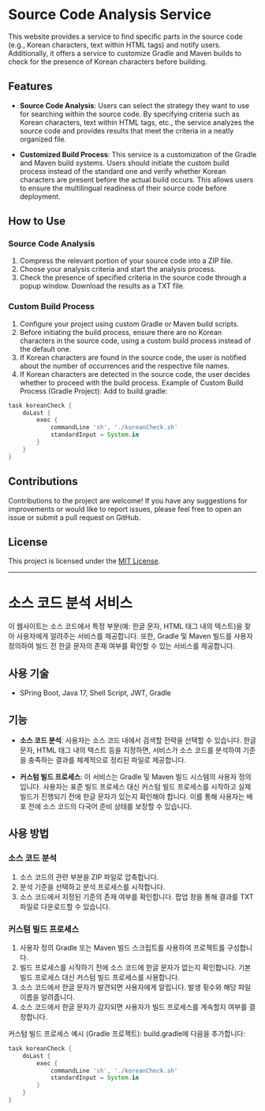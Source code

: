 # Source Code Analysis Service

This website provides a service to find specific parts in the source code (e.g., Korean characters, text within HTML tags) and notify users. Additionally, it offers a service to customize Gradle and Maven builds to check for the presence of Korean characters before building.

## Features

- **Source Code Analysis**: Users can select the strategy they want to use for searching within the source code. By specifying criteria such as Korean characters, text within HTML tags, etc., the service analyzes the source code and provides results that meet the criteria in a neatly organized file.
  
- **Customized Build Process**: This service is a customization of the Gradle and Maven build systems. Users should initiate the custom build process instead of the standard one and verify whether Korean characters are present before the actual build occurs. This allows users to ensure the multilingual readiness of their source code before deployment.

## How to Use

### Source Code Analysis

1. Compress the relevant portion of your source code into a ZIP file.
2. Choose your analysis criteria and start the analysis process.
3. Check the presence of specified criteria in the source code through a popup window. Download the results as a TXT file.

### Custom Build Process

1. Configure your project using custom Gradle or Maven build scripts.
2. Before initiating the build process, ensure there are no Korean characters in the source code, using a custom build process instead of the default one.
3. If Korean characters are found in the source code, the user is notified about the number of occurrences and the respective file names.
4. If Korean characters are detected in the source code, the user decides whether to proceed with the build process.
Example of Custom Build Process (Gradle Project):
Add to build.gradle:
```groovy
task koreanCheck {
    doLast {
        exec {
            commandLine 'sh', './koreanCheck.sh'
            standardInput = System.in
        }
    }
}
```
## Contributions

Contributions to the project are welcome! If you have any suggestions for improvements or would like to report issues, please feel free to open an issue or submit a pull request on GitHub.

## License

This project is licensed under the [MIT License](LICENSE).

---

# 소스 코드 분석 서비스

이 웹사이트는 소스 코드에서 특정 부분(예: 한글 문자, HTML 태그 내의 텍스트)을 찾아 사용자에게 알려주는 서비스를 제공합니다. 또한, Gradle 및 Maven 빌드를 사용자 정의하여 빌드 전 한글 문자의 존재 여부를 확인할 수 있는 서비스를 제공합니다.

## 사용 기술
- SPring Boot, Java 17, Shell Script, JWT, Gradle

## 기능

- **소스 코드 분석**: 사용자는 소스 코드 내에서 검색할 전략을 선택할 수 있습니다. 한글 문자, HTML 태그 내의 텍스트 등을 지정하면, 서비스가 소스 코드를 분석하여 기준을 충족하는 결과를 체계적으로 정리된 파일로 제공합니다.
  
- **커스텀 빌드 프로세스**: 이 서비스는 Gradle 및 Maven 빌드 시스템의 사용자 정의입니다. 사용자는 표준 빌드 프로세스 대신 커스텀 빌드 프로세스를 시작하고 실제 빌드가 진행되기 전에 한글 문자가 있는지 확인해야 합니다. 이를 통해 사용자는 배포 전에 소스 코드의 다국어 준비 상태를 보장할 수 있습니다.

## 사용 방법

### 소스 코드 분석

1. 소스 코드의 관련 부분을 ZIP 파일로 압축합니다.
2. 분석 기준을 선택하고 분석 프로세스를 시작합니다.
3. 소스 코드에서 지정된 기준의 존재 여부를 확인합니다. 팝업 창을 통해 결과를 TXT 파일로 다운로드할 수 있습니다.

### 커스텀 빌드 프로세스

1. 사용자 정의 Gradle 또는 Maven 빌드 스크립트를 사용하여 프로젝트를 구성합니다.
2. 빌드 프로세스를 시작하기 전에 소스 코드에 한글 문자가 없는지 확인합니다. 기본 빌드 프로세스 대신 커스텀 빌드 프로세스를 사용합니다.
3. 소스 코드에서 한글 문자가 발견되면 사용자에게 알립니다. 발생 횟수와 해당 파일 이름을 알려줍니다.
4. 소스 코드에서 한글 문자가 감지되면 사용자가 빌드 프로세스를 계속할지 여부를 결정합니다.

커스텀 빌드 프로세스 예시 (Gradle 프로젝트):
build.gradle에 다음을 추가합니다:
```groovy
task koreanCheck {
    doLast {
        exec {
            commandLine 'sh', './koreanCheck.sh'
            standardInput = System.in
        }
    }
}
